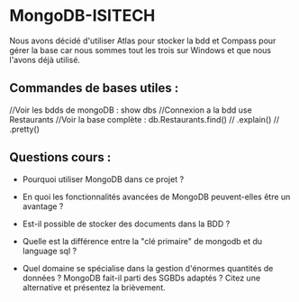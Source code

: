 # MongoDB-ISITECH

Nous avons décidé d'utiliser Atlas pour stocker la bdd et Compass pour gérer la base car nous sommes tout les trois sur Windows et que nous l'avons déjà utilisé.

## Commandes de bases utiles :
//Voir les bdds de mongoDB :
show dbs
//Connexion a la bdd
use Restaurants
//Voir la base complète :
db.Restaurants.find()
//
.explain()
//
.pretty()

## Questions cours :

- Pourquoi utiliser MongoDB dans ce projet ?

- En quoi les fonctionnalités avancées de MongoDB peuvent-elles être un avantage ?

- Est-il possible de stocker des documents dans la BDD ?

- Quelle est la différence entre la "clé primaire" de mongodb et du language sql ?

- Quel domaine se spécialise dans la gestion d'énormes quantités de données ? MongoDB fait-il parti des SGBDs adaptés ? Citez une alternative et présentez la brièvement.